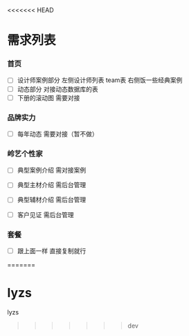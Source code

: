 <<<<<<< HEAD
# 需求列表
### 首页
- [ ] 设计师案例部分 左侧设计师列表 team表 右侧饭一些经典案例 
- [ ] 动态部分 对接动态数据库的表
- [ ] 下册的滚动图 需要对接

### 品牌实力
- [ ] 每年动态 需要对接（暂不做）
### 岭艺个性家
- [ ] 典型案例介绍 需对接案例
- [ ] 典型主材介绍 需后台管理
- [ ] 典型辅材介绍 需后台管理
- [ ] 客户见证 需后台管理


### 套餐
- [ ] 跟上面一样 直接复制就行





=======
# lyzs
lyzs
 
>>>>>>> dev
